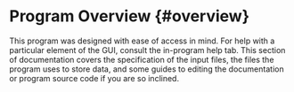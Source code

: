Program Overview {#overview}
================

This program was designed with ease of access in mind. For help with a particular element of the GUI, consult the in-program help tab. This section of documentation covers the specification of the input files, the files the program uses to store data, and some guides to editing the documentation or program source code if you are so inclined. 